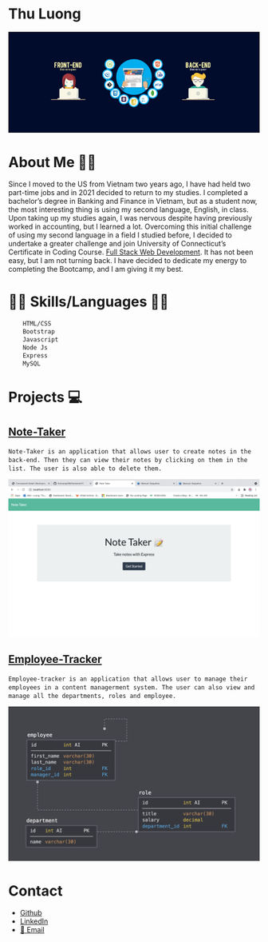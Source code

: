 # Thu Luong 

![Banner](/images/Full-Stack.png)

# About Me 👩‍💻
Since I moved to the US from Vietnam two years ago, I have had held two part-time jobs and in 2021 decided to return to my studies. I completed a bachelor’s degree in Banking and Finance in Vietnam, but as a student now, the most interesting thing is using my second language, English, in class. Upon taking up my studies again, I was nervous despite having previously worked in accounting, but I learned a lot. Overcoming this initial challenge of using my second language in a field I studied before, I decided to undertake a greater challenge and join University of Connecticut’s Certificate in Coding Course. <a href="https://bootcamp.uconn.edu/" rel="nofollow">Full Stack Web Development</a>. It has not been easy, but I am not turning back. I have decided to dedicate my energy to completing the Bootcamp, and I am giving it my best.

# 📝🔖 Skills/Languages 📝🔖

        HTML/CSS
        Bootstrap
        Javascript
        Node Js
        Express
        MySQL



# Projects 💻

## [Note-Taker](https://thuluong249.github.io/homework11-note-taker/)

`Note-Taker is an application that allows user to create notes in the back-end. Then they can view their notes by clicking on them in the list. The user is also able to delete them.`

![Homepage](./images/homepage.png)

## [Employee-Tracker](https://thuluong249.github.io/hw12-emplyee-tracker/)

`Employee-tracker is an application that allows user to manage their employees in a content managerment system. The user can also view and manage all the departments, roles and employee.`

![Schema](./images/schema.png)
 
# Contact

* [Github](https://github.com/thuluong249)
* [LinkedIn](https://www.linkedin.com/in/thu-luong-8aa013212/)
* <a href="mailto:thujtn2019@gmmail.com">💌 Email</a> 

